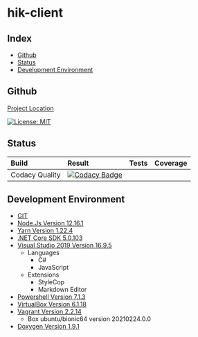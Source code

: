 # hik-client

## Index

- [Github](#github)
- [Status](#status)
- [Development Environment](#development-environment)

<a name="github"></a>

## Github

[Project Location](https://github.com/SimplyCodeUK/hik-client)

[![License: MIT](https://img.shields.io/badge/License-MIT-green.svg)](./LICENSE.md)

<a name="status"></a>

## Status

| Build                 | Result | Tests | Coverage |
| :----                 | :----- | :---- | :------- |
| Codacy Quality        | [![Codacy Badge](https://app.codacy.com/project/badge/Grade/765c4e7fa44c406185c3c911b4dea3fc)](https://www.codacy.com/gh/SimplyCodeUK/hik-client/dashboard?utm_source=github.com&amp;utm_medium=referral&amp;utm_content=SimplyCodeUK/hik-client&amp;utm_campaign=Badge_Grade) | | |

<a name="development-environment"></a>

## Development Environment

- [GIT](https://git-scm.com/)
- [Node.Js Version 12.16.1](https://nodejs.org/)
- [Yarn Version 1.22.4](https://yarnpkg.com/)
- [.NET Core SDK 5.0.103](https://dotnet.microsoft.com/)
- [Visual Studio 2019 Version 16.9.5](https://www.visualstudio.com/)
  - Languages
    - C#
    - JavaScript
  - Extensions
    - StyleCop
    - Markdown Editor
- [Powershell Version 7.1.3](https://docs.microsoft.com/en-us/powershell/)
- [VirtualBox Version 6.1.18](https://www.virtualbox.org/)
- [Vagrant Version 2.2.14](https://www.vagrantup.com/)
  - Box ubuntu/bionic64 version 20210224.0.0
- [Doxygen Version 1.9.1](https://www.doxygen.nl/)
